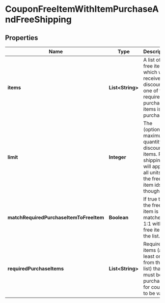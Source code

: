 
# CouponFreeItemWithItemPurchaseAndFreeShipping

## Properties
Name | Type | Description | Notes
------------ | ------------- | ------------- | -------------
**items** | **List&lt;String&gt;** | A list of free items which will receive a discount if one of the required purchase items is purchased. |  [optional]
**limit** | **Integer** | The (optional) maximum quantity of discounted items.  Free shipping will apply to all units of the free item ids though. |  [optional]
**matchRequiredPurchaseItemToFreeItem** | **Boolean** | If true then the free item is matched 1:1 with the free item in the list. |  [optional]
**requiredPurchaseItems** | **List&lt;String&gt;** | Required items (at least one from the list) that must be purchased for coupon to be valid |  [optional]



